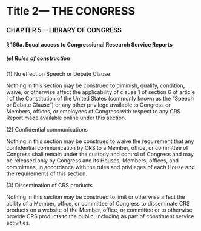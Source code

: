 
# Title 2— THE CONGRESS
### CHAPTER 5— LIBRARY OF CONGRESS
#### § 166a. Equal access to Congressional Research Service Reports
##### (e) Rules of construction

(1) No effect on Speech or Debate Clause

Nothing in this section may be construed to diminish, qualify, condition, waive, or otherwise affect the applicability of clause 1 of section 6 of article I of the Constitution of the United States (commonly known as the “Speech or Debate Clause”) or any other privilege available to Congress or Members, offices, or employees of Congress with respect to any CRS Report made available online under this section.

(2) Confidential communications

Nothing in this section may be construed to waive the requirement that any confidential communication by CRS to a Member, office, or committee of Congress shall remain under the custody and control of Congress and may be released only by Congress and its Houses, Members, offices, and committees, in accordance with the rules and privileges of each House and the requirements of this section.

(3) Dissemination of CRS products

Nothing in this section may be construed to limit or otherwise affect the ability of a Member, office, or committee of Congress to disseminate CRS products on a website of the Member, office, or committee or to otherwise provide CRS products to the public, including as part of constituent service activities.
